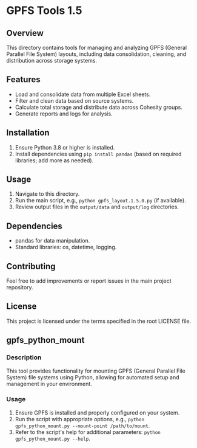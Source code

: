 # GPFS Tools 1.5

## Overview
This directory contains tools for managing and analyzing GPFS (General Parallel File System) layouts, including data consolidation, cleaning, and distribution across storage systems.

## Features
- Load and consolidate data from multiple Excel sheets.
- Filter and clean data based on source systems.
- Calculate total storage and distribute data across Cohesity groups.
- Generate reports and logs for analysis.

## Installation
1. Ensure Python 3.8 or higher is installed.
2. Install dependencies using `pip install pandas` (based on required libraries; add more as needed).

## Usage
1. Navigate to this directory.
2. Run the main script, e.g., `python gpfs_layout.1.5.0.py` (if available).
3. Review output files in the `output/data` and `output/log` directories.

## Dependencies
- pandas for data manipulation.
- Standard libraries: os, datetime, logging.

## Contributing
Feel free to add improvements or report issues in the main project repository.

## License
This project is licensed under the terms specified in the root LICENSE file.

## gpfs_python_mount

### Description
This tool provides functionality for mounting GPFS (General Parallel File System) file systems using Python, allowing for automated setup and management in your environment.

### Usage
1. Ensure GPFS is installed and properly configured on your system.
2. Run the script with appropriate options, e.g., `python gpfs_python_mount.py --mount-point /path/to/mount`.
3. Refer to the script's help for additional parameters: `python gpfs_python_mount.py --help`. 